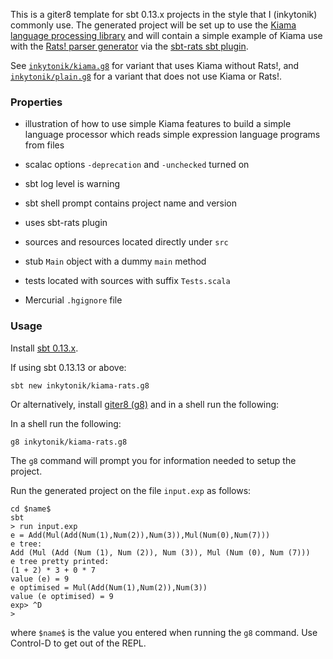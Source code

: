 This is a giter8 template for sbt 0.13.x projects in the style that
I (inkytonik) commonly use. The generated project will be set up to use the
[Kiama language processing library](http://kiama.googlecode.com) and will
contain a simple example of Kiama use with the
[Rats! parser generator](http://cs.nyu.edu/rgrimm/xtc/rats-intro.html) via
the
[sbt-rats sbt plugin](https://bitbucket.org/inkytonik/sbt-rats).

See [`inkytonik/kiama.g8`](https://github.com/inkytonik/kiama.g8) for
variant that uses Kiama without Rats!,  and
[`inkytonik/plain.g8`](https://github.com/inkytonik/plain.g8) for a variant
that does not use Kiama or Rats!.

### Properties

* illustration of how to use simple Kiama features to build a simple
language processor which reads simple expression language programs
from files

* scalac options `-deprecation` and `-unchecked` turned on

* sbt log level is warning

* sbt shell prompt contains project name and version

* uses sbt-rats plugin

* sources and resources located directly under `src`

* stub `Main` object with a dummy `main` method

* tests located with sources with suffix `Tests.scala`

* Mercurial `.hgignore` file

### Usage

Install [sbt 0.13.x](http://www.scala-sbt.org).

If using sbt 0.13.13 or above:

    sbt new inkytonik/kiama-rats.g8

Or alternatively, install [giter8 (g8)](http://github.com/n8han/giter8#readme) and in a shell run the following:

In a shell run the following:

    g8 inkytonik/kiama-rats.g8

The `g8` command will prompt you for information needed to setup the
project.

Run the generated project on the file `input.exp` as follows:

    cd $name$
    sbt
    > run input.exp
    e = Add(Mul(Add(Num(1),Num(2)),Num(3)),Mul(Num(0),Num(7)))
    e tree:
    Add (Mul (Add (Num (1), Num (2)), Num (3)), Mul (Num (0), Num (7)))
    e tree pretty printed:
    (1 + 2) * 3 + 0 * 7
    value (e) = 9
    e optimised = Mul(Add(Num(1),Num(2)),Num(3))
    value (e optimised) = 9
    exp> ^D
    >

where `$name$` is the value you entered when running the `g8` command.
Use Control-D to get out of the REPL.
